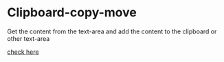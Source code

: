 # Clipboard-copy-move

Get the content from the text-area and add the content to the clipboard or other text-area

<a href="https://manoharys.github.io/Clipboard-copy-move/"> check here </a>


